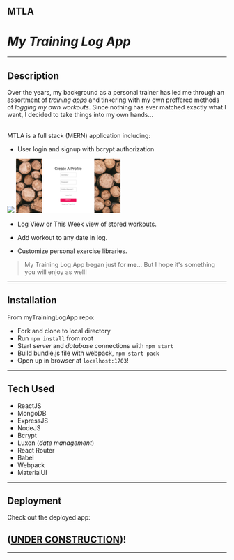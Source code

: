 ## MTLA

# _My Training Log App_

---

## Description

Over the years, my background as a personal trainer has led me through an assortment of _training apps_ and tinkering with my own preffered methods of _logging my own workouts_.
Since nothing has ever matched exactly what I want, I decided to take things into my own hands...
<br>
<br>

MTLA is a full stack (MERN) application including:

- User login and signup with bcrypt authorization
<div>
  <img src="./client/public/assets/login.png" width="240">
  <img src="./client/public/assets/signup.png" width="240">
  </div>

- Log View or This Week view of stored workouts.

- Add workout to any date in log.

- Customize personal exercise libraries.

> My Training Log App began just for **me**... But I hope it's something you will enjoy as well!

---

## Installation

From myTrainingLogApp repo:

- Fork and clone to local directory
- Run `npm install` from root
- Start _server_ and _database_ connections with `npm start`
- Build bundle.js file with webpack, `npm start pack`
- Open up in browser at `localhost:1703`!

---

## Tech Used

- ReactJS
- MongoDB
- ExpressJS
- NodeJS
- Bcrypt
- Luxon (_date management_)
- React Router
- Babel
- Webpack
- MaterialUI

---

## Deployment

Check out the deployed app:

## ([**UNDER CONSTRUCTION**](http://mytraininglogapp.herokuapp.com))!

---
